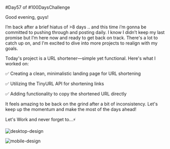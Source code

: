 #Day57 of #100DaysChallenge

Good evening, guys!

I’m back after a brief hiatus of >8 days .. and this time i’m gonna be committed to pushing through and posting daily. I know I didn’t keep my last promise but I’m here now and ready to get back on track. There's a lot to catch up on, and I'm excited to dive into more projects to realign with my goals.

Today's project is a URL shortener—simple yet functional. Here's what I worked on:

✅ Creating a clean, minimalistic landing page for URL shortening 

✅ Utilizing the TinyURL API for shortening links 

✅ Adding functionality to copy the shortened URL directly

It feels amazing to be back on the grind after a bit of inconsistency. Let's keep up the momentum and make the most of the days ahead!

Let's Work and never forget to...⚡️

![desktop-design](https://github.com/user-attachments/assets/6dffd4c0-6c51-455d-bdf8-51862f6166e9)



![mobile-design](https://github.com/user-attachments/assets/6a45c1d9-52c7-495e-b1f8-e0554ab8df70)
